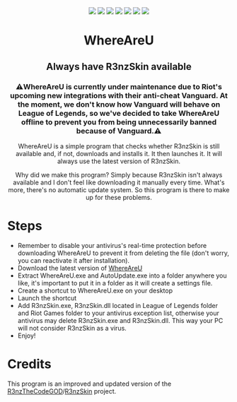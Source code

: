 <div align="center">
<img src="https://img.shields.io/badge/Status-Working-brightgreen?style=for-the-badge" />
<img src="https://img.shields.io/github/v/release/soraclee/WhereAreU?style=for-the-badge" />
<img src="https://img.shields.io/badge/Language-Python-green?style=for-the-badge" />
<img src="https://img.shields.io/badge/Game-League_of_Legends-6373ce?style=for-the-badge" />
<img src="https://img.shields.io/badge/Platform-Windows-blue?style=for-the-badge" />
<img src="https://img.shields.io/github/release-date/soraclee/WhereAreU?style=for-the-badge" />
<img src="https://img.shields.io/github/downloads/soraclee/WhereAreU/total?style=for-the-badge" />

# **WhereAreU**

## **Always have R3nzSkin available**

### **⚠️WhereAreU is currently under maintenance due to Riot's upcoming new integrations with their anti-cheat Vanguard. At the moment, we don't know how Vanguard will behave on League of Legends, so we've decided to take WhereAreU offline to prevent you from being unnecessarily banned because of Vanguard.⚠️**

WhereAreU is a simple program that checks whether R3nzSkin is still available and, if not, downloads and installs it. It then launches it. It will always use the latest version of R3nzSkin.

Why did we make this program? Simply because R3nzSkin isn't always available and I don't feel like downloading it manually every time. What's more, there's no automatic update system. So this program is there to make up for these problems.

</div>

# Steps

- Remember to disable your antivirus's real-time protection before downloading WhereAreU to prevent it from deleting the file (don't worry, you can reactivate it after installation).
- Download the latest version of [WhereAreU](https://github.com/Soraclee/WhereAreU/releases/latest)
- Extract WhereAreU.exe and AutoUpdate.exe into a folder anywhere you like, it's important to put it in a folder as it will create a settings file.
- Create a shortcut to WhereAreU.exe on your desktop
- Launch the shortcut
- Add R3nzSkin.exe, R3nzSkin.dll located in League of Legends folder and Riot Games folder to your antivirus exception list, otherwise your antivirus may delete R3nzSkin.exe and R3nzSkin.dll. This way your PC will not consider R3nzSkin as a virus.
- Enjoy!

# Credits

This program is an improved and updated version of the <a href="https://github.com/R3nzTheCodeGOD">R3nzTheCodeGOD</a>/<a href="https://github.com/R3nzTheCodeGOD/R3nzSkin">R3nzSkin</a> project.

